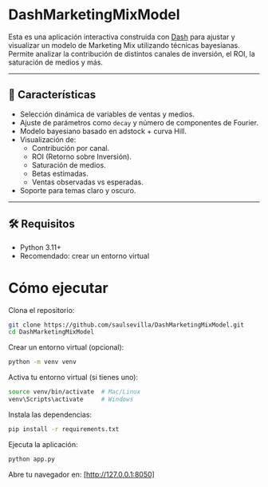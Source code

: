 # DashMarketingMixModel

Esta es una aplicación interactiva construida con [Dash](https://dash.plotly.com/) para ajustar y visualizar un modelo de Marketing Mix utilizando técnicas bayesianas. Permite analizar la contribución de distintos canales de inversión, el ROI, la saturación de medios y más.

---

## 🚀 Características

- Selección dinámica de variables de ventas y medios.
- Ajuste de parámetros como `decay` y número de componentes de Fourier.
- Modelo bayesiano basado en adstock + curva Hill.
- Visualización de:
  - Contribución por canal.
  - ROI (Retorno sobre Inversión).
  - Saturación de medios.
  - Betas estimadas.
  - Ventas observadas vs esperadas.
- Soporte para temas claro y oscuro.

---

## 🛠 Requisitos

- Python 3.11+
- Recomendado: crear un entorno virtual

# Cómo ejecutar
Clona el repositorio:
```bash
git clone https://github.com/saulsevilla/DashMarketingMixModel.git
cd DashMarketingMixModel
```
Crear un entorno virtual (opcional):
```bash
python -m venv venv
```
Activa tu entorno virtual (si tienes uno):

```bash
source venv/bin/activate  # Mac/Linux
venv\Scripts\activate     # Windows
```

Instala las dependencias:
```bash
pip install -r requirements.txt
```

Ejecuta la aplicación:

```bash
python app.py
```

Abre tu navegador en: [http://127.0.0.1:8050]

